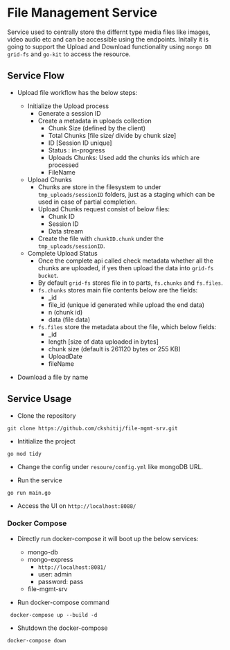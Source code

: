 # File Management Service

Service used to centrally store the differnt type media files like images, video audio etc and can be accessible using the endpoints.
Initally it is going to support the Upload and Download functionality using `mongo DB grid-fs` and `go-kit` to access the resource.

## Service Flow

- Upload file workflow has the below steps:
    - Initialize the Upload process
        - Generate a session ID
        - Create a metadata in uploads collection
            - Chunk Size (defined by the client)
            - Total Chunks [file size/ divide by chunk size]
            - ID [Session ID unique]
            - Status : in-progress
            - Uploads Chunks: Used add the chunks ids which are processed
            - FileName
    - Upload Chunks
        - Chunks are store in the filesystem to under `tmp_uploads/sessionID` folders, just as a staging which can be used in case of partial completion.
        - Upload Chunks request consist of below files:
            - Chunk ID
            - Session ID
            - Data stream
        - Create the file with `chunkID.chunk` under the `tmp_uploads/sessionID`.
    - Complete Upload Status
        - Once the complete api called check metadata whether all the chunks are uploaded, if yes then upload the data into `grid-fs bucket`.
        - By default `grid-fs` stores file in to parts, `fs.chunks` and  `fs.files`.
        - `fs.chunks` stores main file contents below are the fields:
            - _id
            - file_id (unique id generated while upload the end data)
            - n (chunk id)
            - data (file data)
        - `fs.files` store the metadata about the file, which below fields:
            - _id
            - length [size of data uploaded in bytes]
            - chunk size (default is 261120 bytes or 255 KB)
            - UploadDate
            - fileName

- Download a file by name

## Service Usage

- Clone the repository
```
git clone https://github.com/ckshitij/file-mgmt-srv.git
```

- Intitialize the project
```
go mod tidy
```

- Change the config under `resoure/config.yml` like mongoDB URL.

- Run the service 
```
go run main.go
```

- Access the UI on ```http://localhost:8088/```

### Docker Compose 

- Directly run docker-compose it will boot up the below services:
    - mongo-db
    - mongo-express
        - ```http://localhost:8081/```
        - user: admin
        - password: pass
    - file-mgmt-srv

- Run docker-compose command
```
 docker-compose up --build -d
```

- Shutdown the docker-compose
```
docker-compose down
```